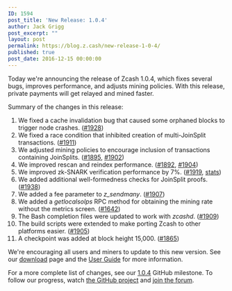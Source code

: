 ```yaml
---
ID: 1594
post_title: 'New Release: 1.0.4'
author: Jack Grigg
post_excerpt: ""
layout: post
permalink: https://blog.z.cash/new-release-1-0-4/
published: true
post_date: 2016-12-15 00:00:00
---
```

Today we're announcing the release of Zcash 1.0.4, which fixes several bugs, improves performance, and adjusts mining policies. With this release, private payments will get relayed and mined faster.

Summary of the changes in this release:
<ol class="arabic simple">
 	<li>We fixed a cache invalidation bug that caused some orphaned blocks to trigger node crashes. (<a class="reference external" href="https://github.com/zcash/zcash/pull/1928">#1928</a>)</li>
 	<li>We fixed a race condition that inhibited creation of multi-JoinSplit transactions. (<a class="reference external" href="https://github.com/zcash/zcash/pull/1911">#1911</a>)</li>
 	<li>We adjusted mining policies to encourage inclusion of transactions containing JoinSplits. (<a class="reference external" href="https://github.com/zcash/zcash/pull/1895">#1895</a>, <a class="reference external" href="https://github.com/zcash/zcash/pull/1902">#1902</a>)</li>
 	<li>We improved rescan and reindex performance. (<a class="reference external" href="https://github.com/zcash/zcash/pull/1892">#1892</a>, <a class="reference external" href="https://github.com/zcash/zcash/pull/1904">#1904</a>)</li>
 	<li>We improved zk-SNARK verification performance by 7%. (<a class="reference external" href="https://github.com/zcash/zcash/pull/1919">#1919</a>, <a class="reference external" href="https://speed.z.cash/comparison/?exe=1%2B208%2C1%2B226&amp;ben=3&amp;env=1&amp;hor=false&amp;bas=1%2B208&amp;chart=normal+bars">stats</a>)</li>
 	<li>We added additional well-formedness checks for JoinSplit proofs. (<a class="reference external" href="https://github.com/zcash/zcash/pull/1938">#1938</a>)</li>
 	<li>We added a fee parameter to <cite>z_sendmany</cite>. (<a class="reference external" href="https://github.com/zcash/zcash/pull/1907">#1907</a>)</li>
 	<li>We added a <cite>getlocalsolps</cite> RPC method for obtaining the mining rate without the metrics screen. (<a class="reference external" href="https://github.com/zcash/zcash/pull/1642">#1642</a>)</li>
 	<li>The Bash completion files were updated to work with <cite>zcashd</cite>. (<a class="reference external" href="https://github.com/zcash/zcash/pull/1909">#1909</a>)</li>
 	<li>The build scripts were extended to make porting Zcash to other platforms easier. (<a class="reference external" href="https://github.com/zcash/zcash/pull/1905">#1905</a>)</li>
 	<li>A checkpoint was added at block height 15,000. (<a class="reference external" href="https://github.com/zcash/zcash/pull/1865">#1865</a>)</li>
</ol>
We're encouraging all users and miners to update to this new version. See our <a class="reference external" href="https://z.cash/download.html">download</a> page and the <a class="reference external" href="https://github.com/zcash/zcash/wiki/1.0-User-Guide">User Guide</a> for more information.

For a more complete list of changes, see our <a class="reference external" href="https://github.com/zcash/zcash/milestone/48?closed=1">1.0.4</a> GitHub milestone. To follow our progress, watch <a class="reference external" href="https://github.com/zcash/zcash/milestones">the GitHub project</a> and <a class="reference external" href="https://forum.z.cash/">join the forum</a>.